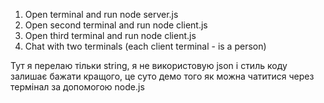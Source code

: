 1. Open terminal and run node server.js
2. Open second terminal and run node client.js
3. Open third terminal and run node client.js
4. Chat with two terminals (each client terminal - is a person)

Тут я перелаю тільки string, я не використовую json і стиль коду залишає бажати кращого, це суто демо того як можна чатитися через термінал за допомогою node.js
